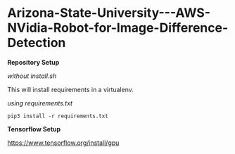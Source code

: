 # Arizona-State-University---AWS-NVidia-Robot-for-Image-Difference-Detection

**Repository Setup**

*without install.sh*

This will install requirements in a virtualenv. 

*using requirements.txt*

`pip3 install -r requirements.txt`



**Tensorflow Setup**

https://www.tensorflow.org/install/gpu

